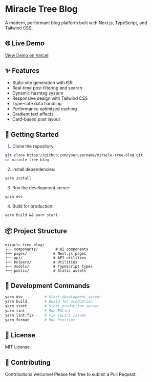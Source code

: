 # Miracle Tree Blog

A modern, performant blog platform built with Next.js, TypeScript, and Tailwind CSS.

## 🌐 Live Demo

[View Demo on Vercel](https://your-vercel-url-here)

## ✨ Features

- Static site generation with ISR
- Real-time post filtering and search
- Dynamic hashtag system
- Responsive design with Tailwind CSS
- Type-safe data handling
- Performance optimized caching
- Gradient text effects
- Card-based post layout

## 🚀 Getting Started

1. Clone the repository:

```bash
git clone https://github.com/yourusername/miracle-tree-blog.git
cd miracle-tree-blog
```

2. Install dependencies:

```bash
yarn install
```

3. Run the development server:

```bash
yarn dev
```

4. Build for production:

```bash
yarn build && yarn start
```

## 📦 Project Structure

```
miracle-tree-blog/
├── components/        # UI components
├── pages/            # Next.js pages
├── api/              # API utilities
├── helpers/          # Utilities
├── models/           # TypeScript types
└── public/           # Static assets
```

## 🧪 Development Commands

```bash
yarn dev          # Start development server
yarn build        # Build for production
yarn start        # Start production server
yarn lint         # Run ESLint
yarn lint:fix     # Fix ESLint issues
yarn format       # Run Prettier
```

## 📄 License

MIT License

## 🤝 Contributing

Contributions welcome! Please feel free to submit a Pull Request.
